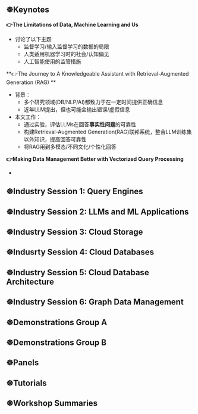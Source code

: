 ## :wheel_of_dharma:Keynotes  

**:point_right:The Limitations of Data, Machine Learning and Us**

- 讨论了以下主题
  - 监督学习/输入监督学习的数据的局限
  - 人类适用机器学习时的社会/认知偏见
  - 人工智能使用的监管措施

**:point_right:The Journey to A Knowledgeable Assistant with Retrieval-Augmented Generation (RAG)  ** 

- 背景：
  - 多个研究领域(DB/NLP/AI)都致力于在一定时间提供正确信息
  - 近年LLM提出，但也可能会输出错误/虚假信息
- 本文工作：
  - 通过实验，评估LLMs在回答**事实性问题**的可靠性
  - 构建Retrieval-Augmented Generation(RAG)联邦系统，整合LLM训练集以外知识，提高回答可靠性
  - 将RAG用到多模态/不同文化/个性化回答

**:point_right:Making Data Management Better with Vectorized Query Processing**

-  

## :wheel_of_dharma:Industry Session 1: Query Engines   



## :wheel_of_dharma:Industry Session 2: LLMs and ML Applications  



## :wheel_of_dharma:Industry Session 3: Cloud Storage  



## :wheel_of_dharma:Indusrty Session 4: Cloud Databases  



## :wheel_of_dharma:Industry Session 5: Cloud Database Architecture  



## :wheel_of_dharma:Industry Session 6: Graph Data Management  



## :wheel_of_dharma:Demonstrations Group A  



## :wheel_of_dharma:Demonstrations Group B  



## :wheel_of_dharma:Panels  



## :wheel_of_dharma:Tutorials  



## :wheel_of_dharma:Workshop Summaries  
